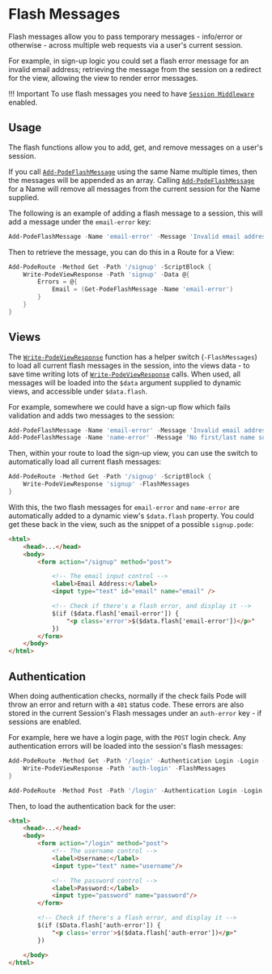 # Flash Messages

Flash messages allow you to pass temporary messages - info/error or otherwise - across multiple web requests via a user's current session.

For example, in sign-up logic you could set a flash error message for an invalid email address; retrieving the message from the session on a redirect for the view, allowing the view to render error messages.

!!! Important
    To use flash messages you need to have [`Session Middleware`](../../../Middleware/Sessions) enabled.

## Usage

The flash functions allow you to add, get, and remove messages on a user's session.

If you call [`Add-PodeFlashMessage`](../../../../Functions/Flash/Add-PodeFlashMessage) using the same Name multiple times, then the messages will be appended as an array. Calling [`Add-PodeFlashMessage`](../../../../Functions/Flash/Add-PodeFlashMessage) for a Name will remove all messages from the current session for the Name supplied.

The following is an example of adding a flash message to a session, this will add a message under the `email-error` key:

```powershell
Add-PodeFlashMessage -Name 'email-error' -Message 'Invalid email address'
```

Then to retrieve the message, you can do this in a Route for a View:

```powershell
Add-PodeRoute -Method Get -Path '/signup' -ScriptBlock {
    Write-PodeViewResponse -Path 'signup' -Data @{
        Errors = @{
            Email = (Get-PodeFlashMessage -Name 'email-error')
        }
    }
}
```

## Views

The [`Write-PodeViewResponse`](../../../../Functions/Responses/Write-PodeViewResponse) function has a helper switch (`-FlashMessages`) to load all current flash messages in the session, into the views data - to save time writing lots of [`Write-PodeViewResponse`](../../../../Functions/Responses/Write-PodeViewResponse) calls. When used, all messages will be loaded into the `$data` argument supplied to dynamic views, and accessible under `$data.flash`.

For example, somewhere we could have a sign-up flow which fails validation and adds two messages to the session:

```powershell
Add-PodeFlashMessage -Name 'email-error' -Message 'Invalid email address'
Add-PodeFlashMessage -Name 'name-error' -Message 'No first/last name supplied'
```

Then, within your route to load the sign-up view, you can use the switch to automatically load all current flash messages:

```powershell
Add-PodeRoute -Method Get -Path '/signup' -ScriptBlock {
    Write-PodeViewResponse 'signup' -FlashMessages
}
```

With this, the two flash messages for `email-error` and `name-error` are automatically added to a dynamic view's `$data.flash` property. You could get these back in the view, such as the snippet of a possible `signup.pode`:

```html
<html>
    <head>...</head>
    <body>
        <form action="/signup" method="post">

            <!-- The email input control -->
            <label>Email Address:</label>
            <input type="text" id="email" name="email" />

            <!-- Check if there's a flash error, and display it -->
            $(if ($data.flash['email-error']) {
                "<p class='error'>$($data.flash['email-error'])</p>"
            })
        </form>
    </body>
</html>
```

## Authentication

When doing authentication checks, normally if the check fails Pode will throw an error and return with a `401` status code. These errors are also stored in the current Session's Flash messages under an `auth-error` key - if sessions are enabled.

For example, here we have a login page, with the `POST` login check. Any authentication errors will be loaded into the session's flash messages:

```powershell
Add-PodeRoute -Method Get -Path '/login' -Authentication Login -Login -ScriptBlock {
    Write-PodeViewResponse -Path 'auth-login' -FlashMessages
}

Add-PodeRoute -Method Post -Path '/login' -Authentication Login -Login
```

Then, to load the authentication back for the user:

```html
<html>
    <head>...</head>
    <body>
        <form action="/login" method="post">
            <!-- The username control -->
            <label>Username:</label>
            <input type="text" name="username"/>

            <!-- The password control -->
            <label>Password:</label>
            <input type="password" name="password"/>
        </form>

        <!-- Check if there's a flash error, and display it -->
        $(if ($Data.flash['auth-error']) {
            "<p class='error'>$($data.flash['auth-error'])</p>"
        })

    </body>
</html>
```
